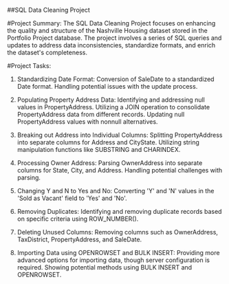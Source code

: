 ##SQL Data Cleaning Project

#Project Summary:
The SQL Data Cleaning Project focuses on enhancing the quality and structure of the Nashville Housing dataset stored in the Portfolio Project database. The project involves a series of SQL queries and updates to address data inconsistencies, standardize formats, and enrich the dataset's completeness.

#Project Tasks:

1. Standardizing Date Format:
    Conversion of SaleDate to a standardized Date format.
    Handling potential issues with the update process.

2. Populating Property Address Data:
    Identifying and addressing null values in PropertyAddress.
    Utilizing a JOIN operation to consolidate PropertyAddress data from different records.
    Updating null PropertyAddress values with nonnull alternatives.

3. Breaking out Address into Individual Columns:
    Splitting PropertyAddress into separate columns for Address and CityState.
    Utilizing string manipulation functions like SUBSTRING and CHARINDEX.

4. Processing Owner Address:
    Parsing OwnerAddress into separate columns for State, City, and Address.
    Handling potential challenges with parsing.

5. Changing Y and N to Yes and No:
    Converting 'Y' and 'N' values in the 'Sold as Vacant' field to 'Yes' and 'No'.

6. Removing Duplicates:
    Identifying and removing duplicate records based on specific criteria using ROW_NUMBER().

7. Deleting Unused Columns:
    Removing columns such as OwnerAddress, TaxDistrict, PropertyAddress, and SaleDate.

8. Importing Data using OPENROWSET and BULK INSERT:
    Providing more advanced options for importing data, though server configuration is required.
    Showing potential methods using BULK INSERT and OPENROWSET.

